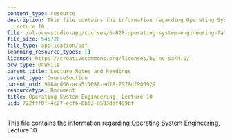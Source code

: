 ```yaml
---
content_type: resource
description: This file contains the information regarding Operating System Engineering,
  Lecture 10.
file: /ol-ocw-studio-app/courses/6-828-operating-system-engineering-fall-2012/722fff0f4c27ecf60b63d583daf499bf_MIT6_828F12_lec10_notes.pdf
file_size: 545720
file_type: application/pdf
learning_resource_types: []
license: https://creativecommons.org/licenses/by-nc-sa/4.0/
ocw_type: OCWFile
parent_title: Lecture Notes and Readings
parent_type: CourseSection
parent_uid: 918acd06-aca5-1088-ed18-7978df900929
resourcetype: Document
title: Operating System Engineering, Lecture 10
uid: 722fff0f-4c27-ecf6-0b63-d583daf499bf
---
```

This file contains the information regarding Operating System Engineering, Lecture 10.